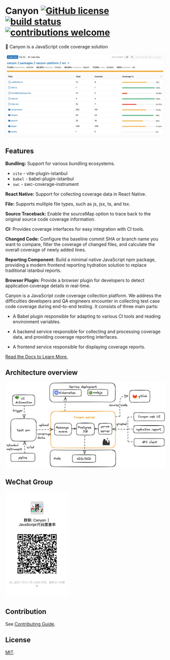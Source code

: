 # Canyon [![GitHub license](https://img.shields.io/badge/license-MIT-blue.svg)](https://github.com/canyon-project/canyon/blob/main/LICENSE) [![build status](https://github.com/canyon-project/canyon/actions/workflows/test.yml/badge.svg?branch=main)](https://github.com/canyon-project/canyon/actions/workflows/ci.yml) [![contributions welcome](https://img.shields.io/badge/contributions-welcome-brightgreen?logo=github)](CODE_OF_CONDUCT.md)

👋 Canyon is a JavaScript code coverage solution

![](./screenshots/coverage-report.jpg)


## Features

**Bundling:** Support for various bundling ecosystems.

- `vite` - vite-plugin-istanbul
- `babel` - babel-plugin-istanbul
- `swc` - swc-coverage-instrument

**React Native:** Support for collecting coverage data in React Native.

**File:** Supports multiple file types, such as js, jsx, ts, and tsx.

**Source Traceback:** Enable the sourceMap option to trace back to the original source code coverage information.

**CI:** Provides coverage interfaces for easy integration with CI tools.

**Changed Code:** Configure the baseline commit SHA or branch name you want to compare, filter the coverage of changed files, and calculate the overall coverage of newly added lines.

**Reporting Component:** Build a minimal native JavaScript npm package, providing a modern frontend reporting hydration solution to replace traditional istanbul reports.

**Browser Plugin:** Provide a browser plugin for developers to detect application coverage details in real-time.

Canyon is a JavaScript code coverage collection platform. We address the difficulties developers and QA engineers encounter in collecting test case code coverage during end-to-end testing. It consists of three main parts:

- A Babel plugin responsible for adapting to various CI tools and reading environment variables.

- A backend service responsible for collecting and processing coverage data, and providing coverage reporting interfaces.

- A frontend service responsible for displaying coverage reports.


[Read the Docs to Learn More.](https://canyon-docs.netlify.app/overview/why-canyon)

## Architecture overview

![](./screenshots/architecture.png)

## WeChat Group

<img src="./screenshots/wechat1.jpg" style="width: 200px"/>

[//]: # (![]&#40;./screenshots/wechat.jpg&#41;)

## Contribution

See [Contributing Guide](CONTRIBUTING.md).

## License

[MIT](LICENSE).
